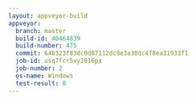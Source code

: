 ```yaml
---
layout: appveyor-build
appveyor:
  branch: master
  build-id: 40464839
  build-number: 475
  commit: 64b323f83dc0d87112dc9e3a30dc4f8ea31933f1
  job-id: usq7fcr5vy2016px
  job-number: 2
  os-name: Windows
  test-result: 0
---
```

